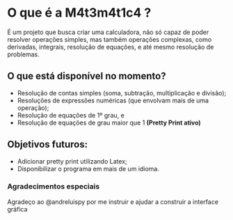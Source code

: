 # O que é a M4t3m4t1c4 ?

É um projeto que busca criar uma calculadora, não só capaz de poder resolver operações simples, mas também operações complexas, como derivadas, integrais, resolução de equações, e até mesmo resolução de problemas.

## O que está disponível no momento?

* Resolução de contas simples (soma, subtração, multiplicação e divisão);
* Resoluções de expressões numéricas (que envolvam mais de uma operação);
* Resolução de equações de 1º grau, e
* Resolução de equações de grau maior que 1 **(Pretty Print ativo)**

## Objetivos futuros:

* Adicionar pretty print utilizando Latex;
* Disponibilizar o programa em mais de um idioma.

### Agradecimentos especiais

Agradeço ao @andreluispy por me instruir e ajudar a construir a interface gráfica
